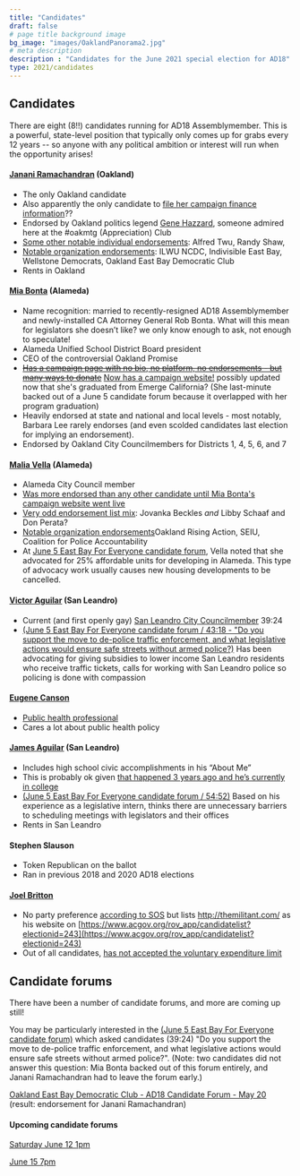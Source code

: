 ```yaml
---
title: "Candidates"
draft: false
# page title background image
bg_image: "images/OaklandPanorama2.jpg"
# meta description
description : "Candidates for the June 2021 special election for AD18"
type: 2021/candidates
---
```


## Candidates

There are eight (8!!) candidates running for AD18 Assemblymember. This is a powerful, state-level position that typically only comes up for grabs every 12 years -- so anyone with any political ambition or interest will run when the opportunity arises!

#### [Janani Ramachandran](https://jananiforca.com/) (Oakland)
- The only Oakland candidate
- Also apparently the only candidate to [file her campaign finance information](https://cal-access.sos.ca.gov/Campaign/Candidates/list.aspx?electNav=173)??
- Endorsed by Oakland politics legend [Gene Hazzard](http://www.cleanoakland.com/genes-blog), someone admired here at the #oakmtg (Appreciation) Club
- [Some other notable individual endorsements](https://jananiforca.com/endorsements/): Alfred Twu, Randy Shaw, 
- [Notable organization endorsements](https://jananiforca.com/endorsements/): ILWU NCDC, Indivisible East Bay, Wellstone Democrats, Oakland East Bay Democratic Club
- Rents in Oakland


#### [Mia Bonta](http://www.miabonta.com/) (Alameda)
- Name recognition: married to recently-resigned AD18 Assemblymember and newly-installed CA Attorney General Rob Bonta. What will this mean for legislators she doesn’t like? we only know enough to ask, not enough to speculate!
- Alameda Unified School District Board president
- CEO of the controversial Oakland Promise
- [~~Has a campaign page with no bio, no platform, no endorsements - but many ways to donate~~](https://miabonta.com/) [Now has a campaign website!](https://miabonta.com/) possibly updated now that she's graduated from Emerge California? (She last-minute backed out of a June 5 candidate forum because it overlapped with her program graduation)
- Heavily endorsed at state and national and local levels - most notably, Barbara Lee rarely endorses (and even scolded candidates last election for implying an endorsement).
- Endorsed by Oakland City Councilmembers for Districts 1, 4, 5, 6, and 7

#### [Malia Vella](https://maliavella.com/) (Alameda)
- Alameda City Council member
- [Was more endorsed than any other candidate until Mia Bonta's campaign website went live](https://maliavella.com/endorsements/)
- [Very odd endorsement list mix](https://maliavella.com/endorsements/): Jovanka Beckles _and_ Libby Schaaf and Don Perata? 
- [Notable organization endorsements](https://maliavella.com/endorsements/)Oakland Rising Action, SEIU, Coalition for Police Accountability
- At [June 5 East Bay For Everyone candidate forum](https://www.youtube.com/watch?v=DUNW19V35bQ), Vella noted that she advocated for 25% affordable units for developing in Alameda. This type of advocacy work usually causes new housing developments to be cancelled.

#### [Victor Aguilar](https://victorforca.com/) (San Leandro)
- Current (and first openly gay) [San Leandro City Councilmember](https://www.sanleandro.org/depts/council/dist3.asp)
39:24
- [(June 5 East Bay For Everyone candidate forum / 43:18 - "Do you support the move to de-police traffic enforcement, and what legislative actions would ensure safe streets without armed police?)](https://www.youtube.com/watch?v=DUNW19V35bQ) Has been advocating for giving subsidies to lower income San Leandro residents who receive traffic tickets, calls for working with San Leandro police so policing is done with compassion

#### [Eugene Canson](https://www.eugenecansonforca.com/meet-eugene)
- [Public health professional](https://www.linkedin.com/in/euacanson)
- Cares a lot about public health policy

#### [James Aguilar](https://www.jamesforcalifornia.com/) (San Leandro)
- Includes high school civic accomplishments in his “About Me”
- This is probably ok given [that happened 3 years ago and he’s currently in college](https://www.slusd.us/board-of-education/trustee-areas/area-6-james-aguilar/)
- [(June 5 East Bay For Everyone candidate forum / 54:52)](https://www.youtube.com/watch?v=DUNW19V35bQ) Based on his experience as a legislative intern, thinks there are unnecessary barriers to scheduling meetings with legislators and their offices
- Rents in San Leandro

#### Stephen Slauson
- Token Republican on the ballot
- Ran in previous 2018 and 2020 AD18 elections

#### [Joel Britton](http://themilitant.com/)
- No party preference [according to SOS](https://elections.cdn.sos.ca.gov/special-elections/2021-ad18/legislative-501-report.pdf) but lists http://themilitant.com/ as his website on [https://www.acgov.org/rov_app/candidatelist?electionid=243](https://www.acgov.org/rov_app/candidatelist?electionid=243)
- Out of all candidates, [has not accepted the voluntary expenditure limit](https://elections.cdn.sos.ca.gov/special-elections/2021-ad18/legislative-501-report.pdf)

## Candidate forums

There have been a number of candidate forums, and more are coming up still!

You may be particularly interested in the [(June 5 East Bay For Everyone candidate forum)](https://www.youtube.com/watch?v=DUNW19V35bQ) which asked candidates (39:24) "Do you support the move to de-police traffic enforcement, and what legislative actions would ensure safe streets without armed police?".  (Note: two candidates did not answer this question: Mia Bonta backed out of this forum entirely, and Janani Ramachandran had to leave the forum early.)

[Oakland East Bay Democratic Club - AD18 Candidate Forum - May 20](https://www.youtube.com/watch?v=rPzmEwI0X_I) (result: endorsement for Janani Ramachandran)

#### Upcoming candidate forums

[Saturday June 12 1pm](https://www.eventbrite.com/e/ad18-candidate-social-justice-forum-tickets-157702441247?aff=erelexpmlt)

[June 15 7pm](https://zoom.us/webinar/register/WN_LSVqjoRGS9eeKUFRUR28Ng)